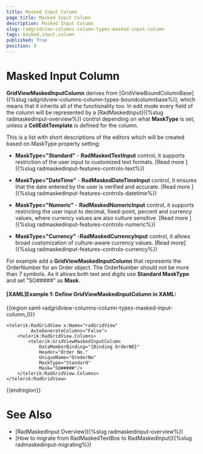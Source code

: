 ```yaml
---
title: Masked Input Column
page_title: Masked Input Column
description: Masked Input Column
slug: radgridview-columns-column-types-masked-input-column
tags: masked,input,column
published: True
position: 9
---
```


# Masked Input Column

__GridViewMaskedInputColumn__ derives from [GridViewBoundColumnBase]({%slug radgridview-columns-column-types-boundcolumnbase%}), which means that it inherits all of the functionality too. In edit mode every field of the column will be represented by a [RadMaskedInput]({%slug radmaskedinput-overview%}) control depending on what __MaskType__ is set, unless a __CellEditTemplate__ is defined for the column.
       
This is a list with short descriptions of the editors which will be created based on MaskType property setting:
        
* __MaskType="Standard"__ - __RadMaskedTextInput__ control, it supports restriction of the user input to customized text formats. [Read more ]({%slug radmaskedinput-features-controls-text%})

* __MaskType="DateTime"__ - __RadMaskedDateTimeInput__ control, it ensures that the date entered by the user is verified and accurate. [Read more ]({%slug radmaskedinput-features-controls-datetime%})

* __MaskType="Numeric"__ - __RadMaskedNumericInput__ control, it supports restricting the user input to decimal, fixed-point, percent and currency values, where currency values are also culture sensitive. [Read more ]({%slug radmaskedinput-features-controls-numeric%})

* __MaskType="Currency"__ -__RadMaskedCurrencyInput__ control, it allows broad customization of culture-aware currency values. [Read more]({%slug radmaskedinput-features-controls-currency%})

For example add a __GridViewMaskedInputColumn__ that represents the OrderNumber for an Order object. The OrderNumber should not be more than 7 symbols. As it allows both text and digits use __Standard MaskType__ and set "SO#####" as __Mask__.
        

#### __[XAML]Example 1: Define GridViewMaskedInputColumn in XAML:__

{{region xaml-radgridview-columns-column-types-masked-input-column_0}}

	<telerik:RadGridView x:Name="radGridView"
	         AutoGenerateColumns="False">
	    <telerik:RadGridView.Columns>
	        <telerik:GridViewMaskedInputColumn 
				DataMemberBinding="{Binding OrderNO}" 
				Header="Order No."
				UniqueName="OrederNo"
				MaskType="Standard"
				Mask="SO#####"/>
	    </telerik:RadGridView.Columns>
	</telerik:RadGridView>
{{endregion}}

# See Also
* [RadMaskedInput Overview]({%slug radmaskedinput-overview%})
* [How to migrate from RadMaskedTextBox to RadMaskedInput]({%slug radmaskedinput-migrating%})
